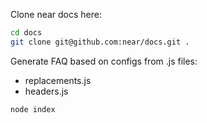 Clone near docs here:

```bash
cd docs
git clone git@github.com:near/docs.git .
```

Generate FAQ based on configs from .js files:
- replacements.js
- headers.js

```bash
node index
```